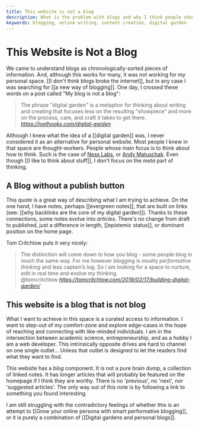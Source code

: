 ```yaml
---
title: This website is not a blog
description: What is the problem with blogs and why I think people should not aim for one
keywords: blogging, online writing, content creation, digital garden
---
```

# This Website is Not a Blog
We came to understand blogs as chronologically-sorted pieces of information. And, although this works for many, it was not working for my personal space. [[I don't think blogs broke the internet]], but in any case I was searching for [[a new way of blogging]]. One day, I crossed these words on a post called "My blog is not a blog":

<blockquote class="quoteback" darkmode="" data-title="%F0%9F%8C%B1%20My%20blog%20is%20a%20digital%20garden%2C%20not%20a%20blog" data-author="" cite="https://joelhooks.com/digital-garden">
The phrase "digital garden" is a metaphor for thinking about writing and creating that focuses less on the resulting "showpiece" and more on the process, care, and craft it takes to get there.
<footer> <cite><a href="https://joelhooks.com/digital-garden">https://joelhooks.com/digital-garden</a></cite></footer>
</blockquote>
<script note="" src="https://cdn.jsdelivr.net/gh/Blogger-Peer-Review/quotebacks@1/quoteback.js"></script>

Although I knew what the idea of a [[digital garden]] was, I never considered it as an alternative for personal website. Most people I knew in that space are thought-workers. People whose main focus is to think about how to think. Such is the case of  [Ness Labs](https://www.nesslabs.com), or [Andy Matuschak](https://notes.andymatuschak.org/). Even though [[I like to think about stuff]], I don't focus on the *meta* part of thinking. 

## A Blog without a publish button
This quote is a great way of describing what I am trying to achieve. On the one hand, I have notes, perhaps [[evergreen notes]], that are built on links (see: [[why backlinks are the core of my digital garden]]). Thanks to these connections, some notes evolve into *articles*. There's no change from draft to published, just a difference in length, [[epistemic status]], or dominant position on the home page. 

Tom Critchlow puts it very nicely:

<blockquote class="quoteback" darkmode="" data-title="Building%20a%20digital%20garden" data-author="@tomcritchlow" cite="https://tomcritchlow.com/2019/02/17/building-digital-garden/">
The distinction will come down to how you blog - some people blog in much the same way. For me however blogging is mostly <em>performative thinking</em> and less captain’s log. So I am looking for a space to nurture, edit in real time and evolve my thinking.
<footer>@tomcritchlow <cite><a href="https://tomcritchlow.com/2019/02/17/building-digital-garden/">https://tomcritchlow.com/2019/02/17/building-digital-garden/</a></cite></footer>
</blockquote>
<script note="" src="https://cdn.jsdelivr.net/gh/Blogger-Peer-Review/quotebacks@1/quoteback.js"></script>

## This website is a blog that is not blog
What I want to achieve in this space is a curated access to information. I want to step-out of my comfort-zone and explore edge-cases in the hope of reaching and connecting with like-minded individuals. I am in the intersection between academic science, entrepreneurship, and as a hobby I am a web developer. This intrinsically opposite drives are hard to channel on one single outlet... Unless that outlet is designed to let the readers find what they want to find. 

This website has a *blog* component. It is not a pure brain dump, a collection of linked notes. It has longer articles that will probably be featured on the homepage if I think they are worthy. There is no 'previous', no 'next', nor 'suggested articles'. The only way out of this note is by following a link to something you found interesting. 

I am still struggling with the contradictory feelings of whether this is an attempt to [[Grow your online persona with smart performative blogging]], or it is purely a combination of [[Digital gardens and personal blogs]]. 

